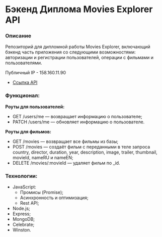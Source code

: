 # Бэкенд Диплома Movies Explorer API
### Описание
Репозиторий для дипломной работы Movies Explorer, включающий бэкенд часть приложения со следующими возможностями: авторизации и регистрации пользователей, операции с фильмами и пользователями.

Публичный IP - 158.160.11.90
* [Ссылка API](https://api.kami2022.nomoredomains.icu)

### Функционал:
**Роуты для пользователей:**
* GET /users/me — возвращает информацию о пользователе;
* PATCH /users/me — обновляет информацию о пользователе.

**Роуты для фильмов:**

* GET /movies — возвращает все фильмы из базы;
* POST /movies — создаёт фильм с переданными в теле запроса country, director, duration, year, description, image, trailer, thumbnail, movieId, nameRU и nameEN;
* DELETE /movies/:movieId — удаляет фильм по _id.

### Технологии:

* JavaScript:
  * Промисы (Promise);
  * Асинхронность и оптимизация;
  * Rest API;
* Node.js;
* Express;
* MongoDB;
* Сelebrate;
* Winston.


